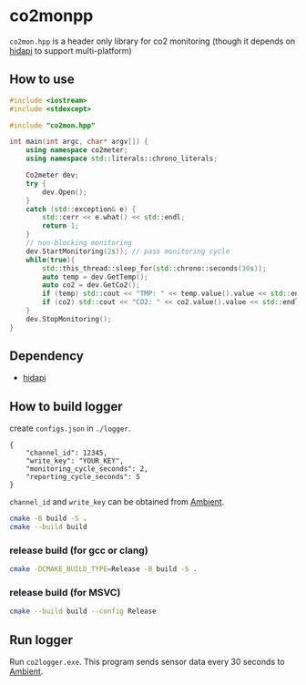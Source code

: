 # co2monpp
`co2mon.hpp` is a header only library for co2 monitoring (though it depends on [hidapi](https://github.com/libusb/hidapi) to support multi-platform)

## How to use
``` cpp
#include <iostream>
#include <stdexcept>

#include "co2mon.hpp"

int main(int argc, char* argv[]) {
    using namespace co2meter;
    using namespace std::literals::chrono_literals;

    Co2meter dev;
	try {
		dev.Open();
	}
	catch (std::exception& e) {
		std::cerr << e.what() << std::endl;
		return 1;
	}
    // non-blocking monitoring
    dev.StartMonitoring(2s)); // pass monitoring cycle
    while(true){
        std::this_thread::sleep_for(std::chrono::seconds(30s));
		auto temp = dev.GetTemp();
		auto co2 = dev.GetCo2();
		if (temp) std::cout << "TMP: " << temp.value().value << std::endl;
		if (co2) std::cout << "CO2: " << co2.value().value << std::endl;
    }
    dev.StopMonitoring();
}
```

## Dependency
- [hidapi](https://github.com/libusb/hidapi)

## How to build logger
create `configs.json` in `./logger`.
```
{
    "channel_id": 12345,
    "write_key": "YOUR_KEY",
    "monitoring_cycle_seconds": 2,
    "reporting_cycle_seconds": 5
} 
```
`channel_id` and `write_key` can be obtained from [Ambient](https://ambidata.io/).

``` sh
cmake -B build -S .
cmake --build build
```

### release build (for gcc or clang)
``` sh
cmake -DCMAKE_BUILD_TYPE=Release -B build -S .
```
### release build (for MSVC)
``` sh
cmake --build build --config Release
```
## Run logger
Run `co2logger.exe`.
This program sends sensor data every 30 seconds to [Ambient](https://ambidata.io/).